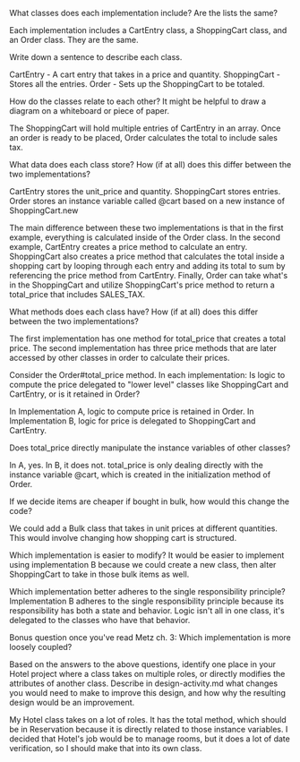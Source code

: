 What classes does each implementation include? Are the lists the same?

Each implementation includes a CartEntry class, a ShoppingCart class, and an Order class. They are the same.

Write down a sentence to describe each class.

CartEntry - A cart entry that takes in a price and quantity.
ShoppingCart - Stores all the entries.
Order - Sets up the ShoppingCart to be totaled.

How do the classes relate to each other? It might be helpful to draw a diagram on a whiteboard or piece of paper.

The ShoppingCart will hold multiple entries of CartEntry in an array. Once an order is ready to be placed, Order calculates the total to include sales tax.

What data does each class store? How (if at all) does this differ between the two implementations?

CartEntry stores the unit_price and quantity.
ShoppingCart stores entries.
Order stores an instance variable called @cart based on a new instance of ShoppingCart.new

The main difference between these two implementations is that in the first example, everything is calculated inside of the Order class.
In the second example, CartEntry creates a price method to calculate an entry. ShoppingCart also creates a price method that calculates the total inside a shopping cart by looping through each entry and adding its total to sum by referencing the price method from CartEntry. Finally, Order can take what's in the ShoppingCart and utilize ShoppingCart's price method to return a total_price that includes SALES_TAX.

What methods does each class have? How (if at all) does this differ between the two implementations?

The first implementation has one method for total_price that creates a total price.
The second implementation has three price methods that are later accessed by other classes in order to calculate their prices.

Consider the Order#total_price method. In each implementation:
Is logic to compute the price delegated to "lower level" classes like ShoppingCart and CartEntry, or is it retained in Order?

In Implementation A, logic to compute price is retained in Order. In Implementation B, logic for price is delegated to ShoppingCart and CartEntry.

Does total_price directly manipulate the instance variables of other classes?

In A, yes. In B, it does not. total_price is only dealing directly with the instance variable @cart, which is created in the initialization method of Order.

If we decide items are cheaper if bought in bulk, how would this change the code?

We could add a Bulk class that takes in unit prices at different quantities. This would involve changing how shopping cart is structured.

Which implementation is easier to modify?
It would be easier to implement using implementation B because we could create a new class, then alter ShoppingCart to take in those bulk items as well.

Which implementation better adheres to the single responsibility principle?
Implementation B adheres to the single responsibility principle because its responsibility has both a state and behavior. Logic isn't all in one class, it's  delegated to the classes who have that behavior.

Bonus question once you've read Metz ch. 3: Which implementation is more loosely coupled?

Based on the answers to the above questions, identify one place in your Hotel project where a class takes on multiple roles, or directly modifies the attributes of another class. Describe in design-activity.md what changes you would need to make to improve this design, and how why the resulting design would be an improvement.

My Hotel class takes on a lot of roles. It has the total method, which should be in Reservation because it is directly related to those instance variables. I decided that Hotel's job would be to manage rooms, but it does a lot of date verification, so I should make that into its own class.
